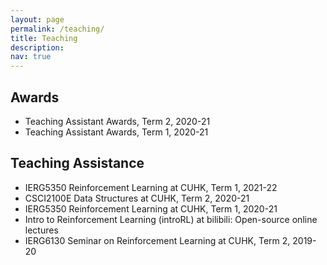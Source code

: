 ```yaml
---
layout: page
permalink: /teaching/
title: Teaching
description: 
nav: true
---
```


## Awards

* Teaching Assistant Awards, Term 2, 2020-21
* Teaching Assistant Awards, Term 1, 2020-21

## Teaching Assistance


* IERG5350 Reinforcement Learning at CUHK, Term 1, 2021-22
* CSCI2100E Data Structures at CUHK, Term 2, 2020-21
* IERG5350 Reinforcement Learning at CUHK, Term 1, 2020-21
* Intro to Reinforcement Learning (introRL) at bilibili: Open-source online lectures
* IERG6130 Seminar on Reinforcement Learning at CUHK, Term 2, 2019-20